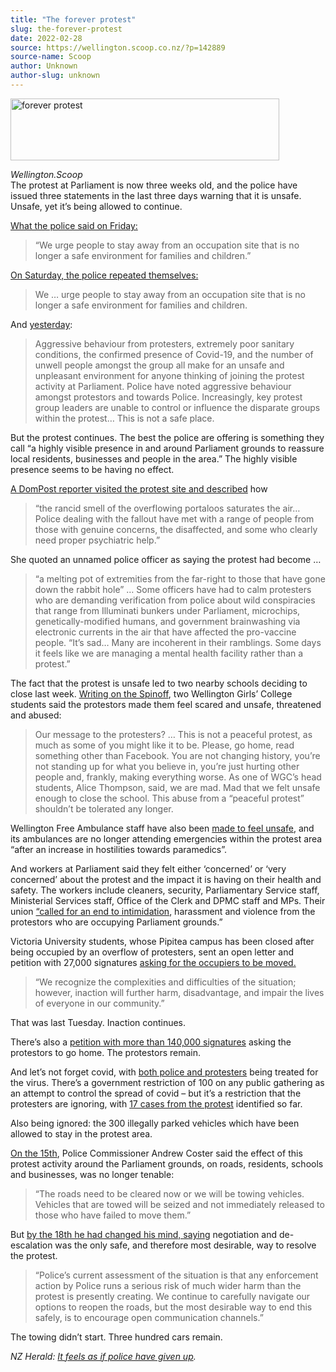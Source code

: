 ```yaml
---
title: "The forever protest"
slug: the-forever-protest
date: 2022-02-28
source: https://wellington.scoop.co.nz/?p=142889
source-name: Scoop
author: Unknown
author-slug: unknown
---
```

<p><a href="https://wellington.scoop.co.nz/wp-content/uploads/2022/02/forever-protest.jpg"><img src="https://wellington.scoop.co.nz/wp-content/uploads/2022/02/forever-protest-430x99.jpg" alt="forever protest" width="430" height="99" class="alignleft size-medium wp-image-142891" srcset="https://wellington.scoop.co.nz/wp-content/uploads/2022/02/forever-protest-430x99.jpg 430w, https://wellington.scoop.co.nz/wp-content/uploads/2022/02/forever-protest.jpg 712w" sizes="(max-width: 430px) 100vw, 430px"></a></p>

<p><em>Wellington.Scoop</em><br>
The protest at Parliament is now three weeks old, and the police have issued three statements in the last three days warning that it is unsafe. Unsafe, yet it’s being allowed to continue.<span id="more-142889"></span></p>

<p><a href="https://wellington.scoop.co.nz/?p=142855">What the police said on Friday: </a></p>
<blockquote><p>“We urge people to stay away from an occupation site that is no longer a safe environment for families and children.” </p></blockquote>
<p><a href="https://wellington.scoop.co.nz/?p=142830">On Saturday, the police repeated themselves:</a></p>
<blockquote><p>We … urge people to stay away from an occupation site that is no longer a safe environment for families and children.</p></blockquote>
<p>And <a href="https://wellington.scoop.co.nz/?p=142876">yesterday</a>:</p>
<blockquote><p>Aggressive behaviour from protesters, extremely poor sanitary conditions, the confirmed presence of Covid-19, and the number of unwell people amongst the group all make for an unsafe and unpleasant environment for anyone thinking of joining the protest activity at Parliament. Police have noted aggressive behaviour amongst protestors and towards Police. Increasingly, key protest group leaders are unable to control or influence the disparate groups within the protest… This is not a safe place. </p></blockquote>
<p>But the protest continues. The best the police are offering is something they call “a highly visible presence in and around Parliament grounds to reassure local residents, businesses and people in the area.” The highly visible presence seems to be having no effect.</p>

<p><a href="https://www.stuff.co.nz/national/health/coronavirus/300526493/no-place-for-kids-police-officer-talks-about-life-on-the-frontline-of-the-protest">A DomPost reporter visited the protest site and described</a> how </p>
<blockquote><p>“the rancid smell of the overflowing portaloos saturates the air… Police dealing with the fallout have met with a range of people from those with genuine concerns, the disaffected, and some who clearly need proper psychiatric help.”</p></blockquote>
<p>She quoted an unnamed police officer as saying the protest had become …</p>
<blockquote><p>“a melting pot of extremities from the far-right to those that have gone down the rabbit hole” …  Some officers have had to calm protesters who are demanding verification from police about wild conspiracies that range from Illuminati bunkers under Parliament, microchips, genetically-modified humans, and government brainwashing via electronic currents in the air that have affected the pro-vaccine people. “It’s sad… Many are incoherent in their ramblings. Some days it feels like we are managing a mental health facility rather than a protest.” </p></blockquote>
<p>The fact that the protest is unsafe led to two nearby schools deciding to close last week. <a href="https://thespinoff.co.nz/society/28-02-2022/we-dont-deserve-this-wellington-students-kept-away-from-school-by-parliament-protest">Writing on the Spinoff</a>, two Wellington Girls’ College students said the protestors made them feel scared and unsafe, threatened and abused:</p>
<blockquote><p>Our message to the protesters? …  This is not a peaceful protest, as much as some of you might like it to be. Please, go home, read something other than Facebook. You are not changing history, you’re not standing up for what you believe in, you’re just hurting other people and, frankly, making everything worse. As one of WGC’s head students, Alice Thompson, said, we are mad. Mad that we felt unsafe enough to close the school. This abuse from a “peaceful protest” shouldn’t be tolerated any longer. </p></blockquote>
<p>Wellington Free Ambulance staff have also been <a href="https://wellington.scoop.co.nz/?p=142782">made to feel unsafe</a>, and its ambulances are no longer attending emergencies within the protest area “after an increase in hostilities towards paramedics”. </p>

<p>And workers at Parliament said they felt either ‘concerned’ or ‘very concerned’ about the protest and the impact it is having on their health and safety. The workers include cleaners, security, Parliamentary Service staff, Ministerial Services staff, Office of the Clerk and DPMC staff and MPs. Their union <a href="https://wellington.scoop.co.nz/?p=142808">“called for an end to intimidation</a>, harassment and violence from the protestors who are occupying Parliament grounds.”</p>

<p>Victoria University students, whose Pipitea campus has been closed after being occupied by an overflow of protesters, sent an open letter and petition with 27,000 signatures <a href="https://wellington.scoop.co.nz/?p=142780">asking for the occupiers to be moved.</a></p>
<blockquote><p>“We recognize the complexities and difficulties of the situation; however, inaction will further harm, disadvantage, and impair the lives of everyone in our community.”</p></blockquote>
<p>That was last Tuesday. Inaction continues.</p>

<p>There’s also a <a href="https://www.change.org/p/freedom-groups-in-wellington-tell-the-wellington-protestors-to-go-home-they-are-not-the-majority">petition with more than 140,000 signatures</a> asking the protestors to go home. The protestors remain.</p>

<p>And let’s not forget covid, with <a href="https://wellington.scoop.co.nz/?p=142739">both police and protesters</a> being treated for the virus. There’s a government restriction of 100 on any public gathering as an attempt to control the spread of covid – but it’s a restriction that the protesters are ignoring, with <a href="https://wellington.scoop.co.nz/?p=142894">17 cases from the protest</a> identified so far.</p>

<p>Also being ignored: the 300 illegally parked vehicles which have been allowed to stay in the protest area.</p>

<p><a href="https://wellington.scoop.co.nz/?p=142581">On the 15th</a>, Police Commissioner Andrew Coster said the effect of this protest activity around the Parliament grounds, on roads, residents, schools and businesses, was no longer tenable:</p>
<blockquote><p>“The roads need to be cleared now or we will be towing vehicles. Vehicles that are towed will be seized and not immediately released to those who have failed to move them.”</p></blockquote>
<p>But <a href="https://wellington.scoop.co.nz/?p=142664">by the 18th he had changed his mind, saying</a> negotiation and de-escalation was the only safe, and therefore most desirable, way to resolve the protest.</p>
<blockquote><p>“Police’s current assessment of the situation is that any enforcement action by Police runs a serious risk of much wider harm than the protest is presently creating. We continue to carefully navigate our options to reopen the roads, but the most desirable way to end this safely, is to encourage open communication channels.”</p></blockquote>
<p>The towing didn’t start. Three hundred cars remain.</p>

<p><em>NZ Herald: <a href="https://www.nzherald.co.nz/nz/opinion-police-mia-as-parliament-occupation-turns-into-a-covid-slum/WKQEUKOTKURTP3VOWTB3PZB27Y/">It feels as if police have given up</a>.</em></p>